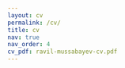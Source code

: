 ```yaml
---
layout: cv
permalink: /cv/
title: cv
nav: true
nav_order: 4
cv_pdf: ravil-mussabayev-cv.pdf
---
```

